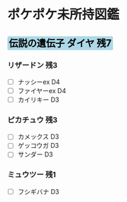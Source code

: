 # ポケポケ未所持図鑑
<!--
Highlight code
<span style="background:BGcolor;color:TXcolor;border-radius:3px;padding:3px;">
</span>
--->
## <span style="background: lightblue;color:black;border-radius:3px;padding:3px;">伝説の遺伝子 ダイヤ 残7</span>

### リザードン 残3
- [ ] ナッシーex D4
- [ ] ファイヤーex D4
- [ ] カイリキー D3

### ピカチュウ 残3
- [ ] カメックス D3
- [ ] ゲッコウガ D3
- [ ] サンダー D3

### ミュウツー 残1
- [ ] フシギバナ D3